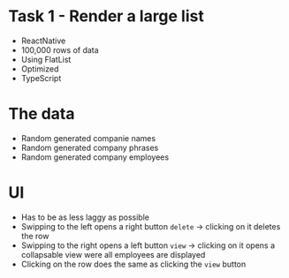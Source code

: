 # Task 1 - Render a large list

* ReactNative
* 100,000 rows of data
* Using FlatList
* Optimized
* TypeScript

# The data

* Random generated companie names
* Random generated company phrases
* Random generated company employees

# UI

* Has to be as less laggy as possible
* Swipping to the left opens a right button `delete` -> clicking on it deletes the row
* Swipping to the right opens a left button `view` -> clicking on it opens a collapsable view were all employees are displayed
* Clicking on the row does the same as clicking the `view` button
